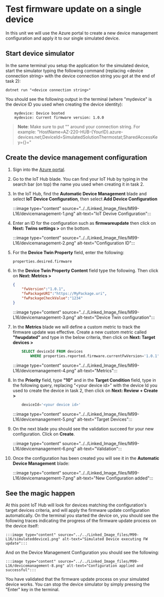 # Test firmware update on a single device

In this unit we will use the Azure portal to create a new device management configuration and apply it to our single simulated device.

## Start device simulator

In the same terminal you setup the application for the simulated device, start the simulator typing the following command (replacing \<device connection string\> with the device connection string you got at the end of task 2):

``` 
dotnet run "<device connection string>" 
```

You should see the following output in the terminal (where "mydevice" is the device ID you used when creating the device identity):

``` 
    mydevice: Device booted
    mydevice: Current firmware version: 1.0.0
```
> **Note**:
> Make sure to put "" around your connection string. For example: "HostName=AZ-220-HUB-{YourID}.azure-devices.net;DeviceId=SimulatedSolutionThermostat;SharedAccessKey={}="

## Create the device management configuration

1. Sign into the [Azure portal](https://portal.azure.com/learn.docs.microsoft.com?azure-portal=true).
1. Go to the IoT Hub blade. You can find your IoT Hub by typing in the search bar (on top) the name you used when creating it in task 2.
1. In the IoT Hub, find the **Automatic Device Management** blade and select **IoT Device Configuration**, then select **Add Device Configuration**

    :::image type="content" source="../../Linked_Image_files/M99-L16/devicemanagement-1.png" alt-text="IoT Devive Configuration":::
    
1. Enter an ID for the configuration such as **firmwareupdate** then click on **Next: Twins settings >** on the bottom.

    :::image type="content" source="../../Linked_Image_files/M99-L16/devicemanagement-2.png" alt-text="Configuration ID":::
    
1. For the **Device Twin Property** field, enter the following:

    ```
    properties.desired.firmware
    ```
    
1. In the **Device Twin Property Content** field type the following. Then click on **Next: Metrics >**

    ``` json
    {
        "fwVersion":"1.0.1",
        "fwPackageURI":"https://MyPackage.uri",
        "fwPackageCheckValue":"1234"
    }
    ```


    :::image type="content" source="../../Linked_Image_files/M99-L16/devicemanagement-3.png" alt-text="Device Twin configuration":::
    
1. In the **Metrics** blade we will define a custom metric to track the firmware update was effective. Create a new custom metric called **"fwupdated"** and type in the below criteria, then click on **Next: Target devices >**

    ``` SQL
        SELECT deviceId FROM devices
            WHERE properties.reported.firmware.currentFwVersion='1.0.1'
    ```
    
    :::image type="content" source="../../Linked_Image_files/M99-L16/devicemanagement-4.png" alt-text="Metrics":::
    
1. In the **Priority** field, type **"10"** and in the **Target Condition** field, type in the following query, replacing "\<your device id\>" with the device Id you used to create the device in task 2, then click on **Next: Review + Create >**

    ``` SQL
        deviceId='<your device id>'
    ```

    :::image type="content" source="../../Linked_Image_files/M99-L16/devicemanagement-5.png" alt-text="Target Devices":::
    
1. On the next blade you should see the validation succeed for your new configuration. Click on **Create**.

    :::image type="content" source="../../Linked_Image_files/M99-L16/devicemanagement-6.png" alt-text="Validation":::

1. Once the configuration has been created you will see it in the **Automatic Device Management** blade:

    :::image type="content" source="../../Linked_Image_files/M99-L16/devicemanagement-7.png" alt-text="New Configuration added":::
        
## See the magic happen
At this point IoT Hub will look for devices matching the configuration's target devices criteria, and will apply the firmware update configuration automatically.
On the terminal you started the device on, you should see the following traces indicating the progress of the firmware update process on the device itself:

    :::image type="content" source="../../Linked_Image_files/M99-L16/simulateddevice1.png" alt-text="Simulated Device executing FW update":::
    
And on the Device Management Configuration you should see the following:

    :::image type="content" source="../../Linked_Image_files/M99-L16/devicemanagement-8.png" alt-text="Configuration applied and successful":::
    
You have validated that the firmware update process on your simulated device works. You can stop the device simulator by simply pressing the "Enter" key in the terminal.